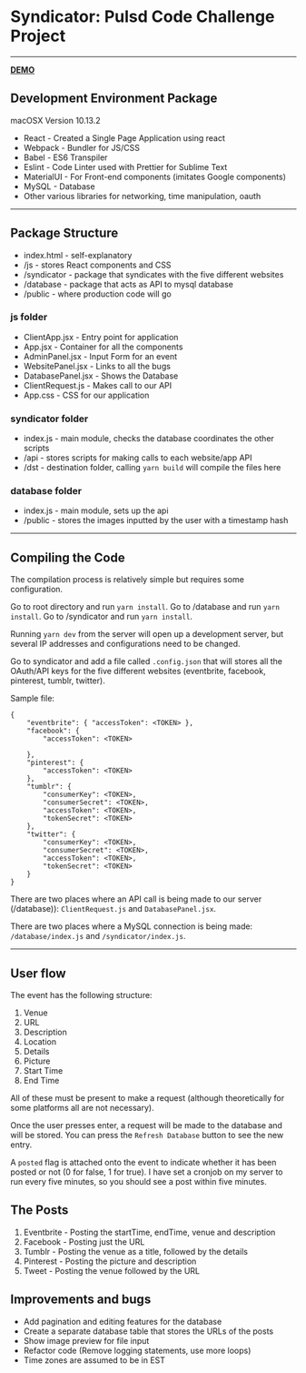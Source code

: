 # Syndicator: Pulsd Code Challenge Project

---

**[DEMO](http://briankim.us/pulsd/)**

## Development Environment Package

macOSX Version 10.13.2

*   React - Created a Single Page Application using react
*   Webpack - Bundler for JS/CSS
*   Babel - ES6 Transpiler
*   Eslint - Code Linter used with Prettier for Sublime Text
*   MaterialUI - For Front-end components (imitates Google components)
*   MySQL - Database
*   Other various libraries for networking, time manipulation, oauth

---

## Package Structure

*   index.html - self-explanatory
*   /js - stores React components and CSS
*   /syndicator - package that syndicates with the five different websites
*   /database - package that acts as API to mysql database
*   /public - where production code will go

### js folder

*   ClientApp.jsx - Entry point for application
*   App.jsx - Container for all the components
*   AdminPanel.jsx - Input Form for an event
*   WebsitePanel.jsx - Links to all the bugs
*   DatabasePanel.jsx - Shows the Database
*   ClientRequest.js - Makes call to our API
*   App.css - CSS for our application

### syndicator folder

*   index.js - main module, checks the database coordinates the other scripts
*   /api - stores scripts for making calls to each website/app API
*   /dst - destination folder, calling `yarn build` will compile the files here

### database folder

*   index.js - main module, sets up the api
*   /public - stores the images inputted by the user with a timestamp hash

---

## Compiling the Code

The compilation process is relatively simple but requires some configuration.

Go to root directory and run `yarn install`.
Go to /database and run `yarn install`.
Go to /syndicator and run `yarn install`.

Running `yarn dev` from the server will open up a development server, but several IP addresses and configurations need to be changed.

Go to syndicator and add a file called `.config.json` that will stores all the OAuth/API keys for the five different websites (eventbrite, facebook, pinterest, tumblr, twitter).

Sample file:

```
{
	"eventbrite": { "accessToken": <TOKEN> },
	"facebook": {
		"accessToken": <TOKEN>

	},
	"pinterest": {
		"accessToken": <TOKEN>
	},
	"tumblr": {
		"consumerKey": <TOKEN>,
		"consumerSecret": <TOKEN>,
		"accessToken": <TOKEN>,
		"tokenSecret": <TOKEN>
	},
	"twitter": {
		"consumerKey": <TOKEN>,
		"consumerSecret": <TOKEN>,
		"accessToken": <TOKEN>,
		"tokenSecret": <TOKEN>
	}
}
```

There are two places where an API call is being made to our server (/database)): `ClientRequest.js` and `DatabasePanel.jsx`.

There are two places where a MySQL connection is being made: `/database/index.js` and `/syndicator/index.js`.

---

## User flow

The event has the following structure:

1.  Venue
2.  URL
3.  Description
4.  Location
5.  Details
6.  Picture
7.  Start Time
8.  End Time

All of these must be present to make a request (although theoretically for some platforms all are not necessary).

Once the user presses enter, a request will be made to the database and will be stored.
You can press the `Refresh Database` button to see the new entry.

A `posted` flag is attached onto the event to indicate whether it has been posted or not (0 for false, 1 for true). I have set a cronjob on my server to run every five minutes, so you should see a post within five minutes.

## The Posts

1.  Eventbrite - Posting the startTime, endTime, venue and description
2.  Facebook - Posting just the URL
3.  Tumblr - Posting the venue as a title, followed by the details
4.  Pinterest - Posting the picture and description
5.  Tweet - Posting the venue followed by the URL

## Improvements and bugs

*   Add pagination and editing features for the database
*   Create a separate database table that stores the URLs of the posts
*   Show image preview for file input
*   Refactor code (Remove logging statements, use more loops)
*   Time zones are assumed to be in EST
